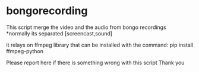 # bongorecording
This script merge the video and the audio from bongo recordings  
*normally its separated [screencast,sound]


it relays on ffmpeg library that can be installed with the command:
pip install ffmpeg-python

Please report here if there is something wrong with this script
Thank you
